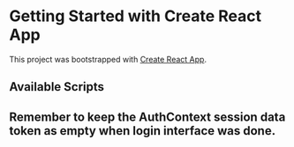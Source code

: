 # Getting Started with Create React App

This project was bootstrapped with [Create React App](https://github.com/facebook/create-react-app).

## Available Scripts

## Remember to keep the AuthContext session data token as empty when login interface was done.